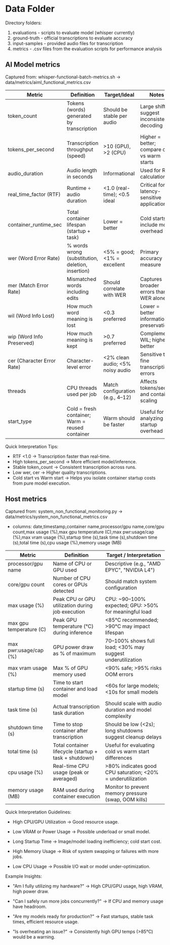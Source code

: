 # Data Folder

Directory folders:

1. evaluations - scripts to evaluate model (whisper currently)
1. ground-truth - official transcriptions to evaluate accuracy
1. input-samples - provided audio files for transcription
1. metrics - .csv files from the evaluation scripts for performance analysis

## AI Model metrics

Captured from: whisper-functional-batch-metrics.sh → data/metrics/aiml_functional_metrics.csv

|Metric | Definition | Target/Ideal | Notes |
|-|-|-|-|
token_count | Tokens (words) generated by transcription | Should be stable per audio | Large shifts suggest inconsistent decoding
tokens_per_second | Transcription throughput (speed) | >10 (GPU), >2 (CPU) | Higher = better; compare cold vs warm starts
audio_duration | Audio length in seconds | Informational | Used for RTF calculation
real_time_factor (RTF) | Runtime ÷ audio duration | <1.0 (real-time); <0.5 ideal | Critical for latency-sensitive applications
container_runtime_sec | Total container lifespan (startup + task) | Lower = better | Cold starts include more overhead
wer (Word Error Rate) | % words wrong (substitution, deletion, insertion) | <5% = good; <1% = excellent | Primary accuracy measure
mer (Match Error Rate) | Mismatched words including edits | Should correlate with WER | Captures broader errors than WER alone
wil (Word Info Lost) | How much word meaning is lost | <0.3 preferred | Lower = better information preservation
wip (Word Info Preserved) | How much meaning is kept | >0.7 preferred | Complements WIL; higher = better
cer (Character Error Rate) | Character-level error | <2% clean audio; <5% noisy audio | Sensitive to fine transcription errors
threads | CPU threads used per job | Match configuration (e.g., 4–12) | Affects tokens/sec and container scaling
start_type | Cold = fresh container; Warm = reused container | Warm should be faster | Useful for analyzing startup overhead |

Quick Interpretation Tips:

- RTF <1.0 → Transcription faster than real-time.
- High tokens_per_second → More efficient model/inference.
- Stable token_count → Consistent transcription across runs.
- Low wer, cer → Higher quality transcriptions.
- Cold start vs Warm start → Helps you isolate container startup costs from pure model execution.

## Host metrics

Captured from: system_non_functional_monitoring.py → data/metrics/system_non_functional_metrics.csv
- columns: date,timestamp,container name,processor/gpu name,core/gpu count,max usage (%),max gpu temperature (C),max pwr:usage/cap (%),max vram usage (%),startup time (s),task time (s),shutdown time (s),total time (s),cpu usage (%),memory usage (MB)

Metric | Definition | Target / Interpretation |
|-|-|-|
processor/gpu name | Name of CPU or GPU used | Descriptive (e.g., "AMD EPYC", "NVIDIA L4")
core/gpu count | Number of CPU cores or GPUs detected | Should match system configuration
max usage (%) | Peak CPU or GPU utilization during job execution | CPU: ~90–100% expected; GPU: >50% for meaningful load
max gpu temperature (C) | Peak GPU temperature (°C) during inference | <85°C recommended; >90°C may impact lifespan
max pwr:usage/cap (%) | GPU power draw as % of maximum | 70–100% shows full load; <30% may suggest underutilization
max vram usage (%) | Max % of GPU memory used | <90% safe; >95% risks OOM errors
startup time (s) | Time to start container and load model | <60s for large models; <10s for small models
task time (s) | Actual transcription task duration | Should scale with audio duration and model complexity
shutdown time (s) | Time to stop container after transcription | Should be low (<2s); long shutdowns suggest cleanup delays
total time (s) | Total container lifecycle (startup + task + shutdown) | Useful for evaluating cold vs warm start differences
cpu usage (%) | Real-time CPU usage (peak or averaged) | >80% indicates good CPU saturation; <20% = underutilization
memory usage (MB) | RAM used during container execution | Monitor to prevent memory pressure (swap, OOM kills)

Quick Interpretation Guidelines:

- High CPU/GPU Utilization → Good resource usage.

- Low VRAM or Power Usage → Possible underload or small model.

- Long Startup Time → Image/model loading inefficiency; cold start cost.

- High Memory Usage → Risk of system swapping or failures with more jobs.

- Low CPU Usage → Possible I/O wait or model under-optimization.

Example Insights:

- "Am I fully utilizing my hardware?" → High CPU/GPU usage, high VRAM, high power draw.

- "Can I safely run more jobs concurrently?" → If CPU and memory usage have headroom.

- "Are my models ready for production?" → Fast startups, stable task times, efficient resource usage.

- "Is overheating an issue?" → Consistently high GPU temps (>85°C) would be a warning.